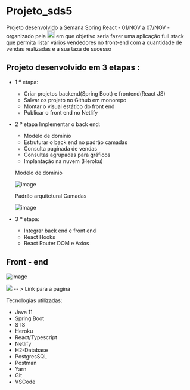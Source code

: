 # Projeto_sds5

Projeto desenvolvido a Semana Spring React - 01/NOV a 07/NOV - organizado pela
<a href="https://devsuperior.com.br/"><img height="20" src="https://devsuperior.com.br/_next/static/images/complete_logo-b49596a32b06eba677b5b122390a1099.svg" /></a>
em que objetivo seria fazer uma aplicação full stack que permita listar vários vendedores no front-end com a quantidade de vendas realizadas e a sua taxa de sucesso

## Projeto desenvolvido em 3 etapas :

  - 1 º etapa: 
     <ul>
      <li>Criar projetos backend(Spring Boot) e frontend(React JS)</li>
      <li>Salvar os projeto no Github em monorepo</li>
      <li>Montar o visual estático do front end</li>
      <li>Publicar o front end no Netlify</li>
     </ul>
     
   - 2 º etapa Implementar o back end: 
     <ul>
      <li>Modelo de domínio</li>
      <li>Estruturar o back end no padrão camadas</li>
      <li>Consulta paginada de vendas</li>
      <li>Consultas agrupadas para gráficos</li>
      <li>Implantação na nuvem (Heroku)</li>
     </ul>
     
     Modelo de domínio
     
     ![image](https://user-images.githubusercontent.com/49655819/143770358-b37094e4-eed7-4408-b756-56a37432479d.png)

     Padrão arquitetural Camadas
     
     ![image](https://user-images.githubusercontent.com/49655819/143770395-23e02c14-74de-429d-a987-d0c94324f9cb.png)

     
   - 3 º etapa: 
     <ul>
      <li>Integrar back end e front end</li>
      <li>React Hooks</li>
      <li>React Router DOM e Axios</li>
     </ul>
     
   
   
   ## Front - end
   
   ![image](https://user-images.githubusercontent.com/49655819/143770645-baeddd4c-9bd7-4ca9-8e92-80a405207796.png)

   <a href="https://dsvendas-joaodavid.netlify.app/dashboard" target="_blank"><img src="https://www.vectorlogo.zone/logos/netlify/netlify-icon.svg" target="_blank"></a>
   -- > Link para a página
   
   
     
   Tecnologias utilizadas:
   
   - Java 11
   - Spring Boot
   - STS
   - Heroku
   - React/Typescript
   - Netlify
   - H2-Database
   - PostgresSQL
   - Postman
   - Yarn
   - Git
   - VSCode





